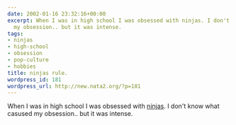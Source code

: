 ```yaml
---
date: 2002-01-16 23:32:16+00:00
excerpt: When I was in high school I was obsessed with ninjas. I don't know what casused
  my obsession.. but it was intense.
tags:
- ninjas
- high-school
- obsession
- pop-culture
- hobbies
title: ninjas rule.
wordpress_id: 181
wordpress_url: http://new.nata2.org/?p=181
---
```


When I was in high school I was obsessed with <a href="http://www.bol.ucla.edu/~rahjr79/">ninjas</a>. I don't know what casused my obsession.. but it was intense.